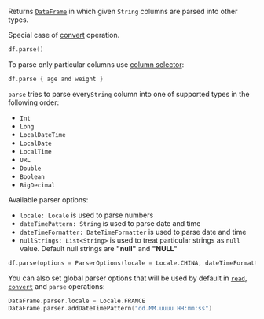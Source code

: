 [//]: # (title: parse)
<!---IMPORT org.jetbrains.kotlinx.dataframe.samples.api.Modify-->

Returns [`DataFrame`](DataFrame.md) in which given `String` columns are parsed into other types.

Special case of [convert](convert.md) operation.

<!---FUN parseAll-->

```kotlin
df.parse()
```

<!---END-->

To parse only particular columns use [column selector](ColumnSelectors.md):

<!---FUN parseSome-->

```kotlin
df.parse { age and weight }
```

<!---END-->

`parse` tries to parse every`String` column into one of supported types in the following order:
* `Int`
* `Long`
* `LocalDateTime`
* `LocalDate`
* `LocalTime`
* `URL`
* `Double`
* `Boolean`
* `BigDecimal`

Available parser options:
* `locale: Locale` is used to parse numbers
* `dateTimePattern: String` is used to parse date and time
* `dateTimeFormatter: DateTimeFormatter` is used to parse date and time
* `nullStrings: List<String>` is used to treat particular strings as `null` value. Default null strings are **"null"** and **"NULL"**

<!---FUN parseWithOptions-->

```kotlin
df.parse(options = ParserOptions(locale = Locale.CHINA, dateTimeFormatter = DateTimeFormatter.ISO_WEEK_DATE))
```

<!---END-->

You can also set global parser options that will be used by default in [`read`](read.md), [`convert`](convert.md) and `parse` operations:

<!---FUN globalParserOptions-->

```kotlin
DataFrame.parser.locale = Locale.FRANCE
DataFrame.parser.addDateTimePattern("dd.MM.uuuu HH:mm:ss")
```

<!---END-->
